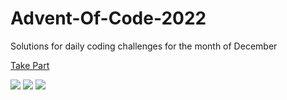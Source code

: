 # Advent-Of-Code-2022

Solutions for daily coding challenges for the month of December

[Take Part](https://adventofcode.com/2022)

![](https://img.shields.io/badge/day%20📅-21-blue)
![](https://img.shields.io/badge/stars%20⭐-36-yellow)
![](https://img.shields.io/badge/days%20completed-17-red)

